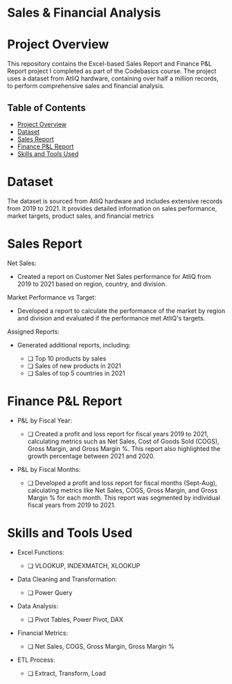 # Sales & Financial Analysis

# Project Overview
This repository contains the Excel-based Sales Report and Finance P&L Report project I completed as part of the Codebasics course. The project uses a dataset from AtliQ hardware, containing over half a million records, to perform comprehensive sales and financial analysis.

## Table of Contents
- [Project Overview](#project-overview)
- [Dataset](#dataset)
- [Sales Report](#sales-report)
- [Finance P&L Report](#finance-pl-report)
- [Skills and Tools Used](#skills-and-tools-used)

 # Dataset
The dataset is sourced from AtliQ hardware and includes extensive records from 2019 to 2021. It provides detailed information on sales performance, market targets, product sales, and financial metrics

# Sales Report
Net Sales:

  - Created a report on Customer Net Sales performance for AtliQ from 2019 to 2021 based on region, country, and division.
 
Market Performance vs Target:

 - Developed a report to calculate the performance of the market by region and division and evaluated if the performance met AtliQ's targets.

Assigned Reports:

 -  Generated additional reports, including:

    - ❏ Top 10 products by sales
    - ❏ Sales of new products in 2021
    - ❏ Sales of top 5 countries in 2021
  
# Finance P&L Report
  - P&L by Fiscal Year:

    - ❏  Created a profit and loss report for fiscal years 2019 to 2021, calculating metrics such as Net Sales, Cost of 
          Goods Sold (COGS), Gross Margin, and Gross Margin %. This report also highlighted the growth percentage between 
          2021 and 2020.
      
  - P&L by Fiscal Months:

    - ❏  Developed a profit and loss report for fiscal months (Sept-Aug), calculating metrics like Net Sales, COGS, Gross 
          Margin, and Gross Margin % for each month. This report was segmented by individual fiscal years from 2019 to 2021.
         
# Skills and Tools Used

- Excel Functions:
  
    - ❏  VLOOKUP, INDEXMATCH, XLOOKUP
- Data Cleaning and Transformation:
  
    - ❏  Power Query
- Data Analysis:
  
    - ❏  Pivot Tables, Power Pivot, DAX
- Financial Metrics:
  
    - ❏  Net Sales, COGS, Gross Margin, Gross Margin %
- ETL Process:

    - ❏  Extract, Transform, Load


